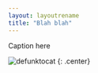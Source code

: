 ```yaml
---
layout: layoutrename
title: "Blah blah"
---
```


Caption here

![defunktocat](https://octodex.github.com/images/defunktocat.png)
{: .center}
